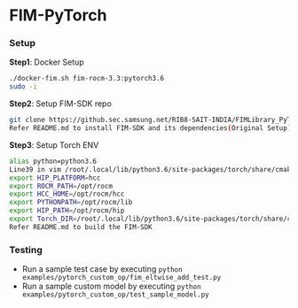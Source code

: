 # FIM-PyTorch

### Setup
__Step1__: Docker Setup
```sh
./docker-fim.sh fim-rocm-3.3:pytorch3.6
sudo -i
```

__Step2__: Setup FIM-SDK repo
```sh
git clone https://github.sec.samsung.net/RIB8-SAIT-INDIA/FIMLibrary_PyTorch.git
Refer README.md to install FIM-SDK and its dependencies(Original Setup).
```

__Step3__: Setup Torch ENV
```sh
alias python=python3.6
Line39 in vim /root/.local/lib/python3.6/site-packages/torch/share/cmake/Torch/TorchConfig.cmake ---->>>set it to OFF
export HIP_PLATFORM=hcc
export ROCM_PATH=/opt/rocm
export HCC_HOME=/opt/rocm/hcc
export PYTHONPATH=/opt/rocm/lib
export HIP_PATH=/opt/rocm/hip
export Torch_DIR=/root/.local/lib/python3.6/site-packages/torch/share/cmake/Torch
Refer README.md to build the FIM-SDK
```

### Testing
  * Run a sample test case by executing `python examples/pytorch_custom_op/fim_eltwise_add_test.py`
  * Run a sample custom model by executing `python examples/pytorch_custom_op/test_sample_model.py`
